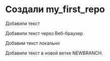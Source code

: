﻿#  Создали my_first_repo

Добавили текст

Добавили текст через Веб-браузер

Добавим текст локально

Добавили текст в новой ветке NEWBRANCH.